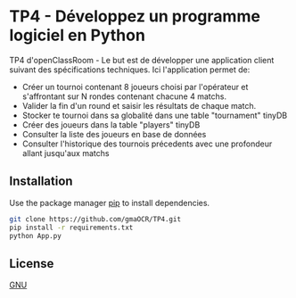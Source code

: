 # TP4 - Développez un programme logiciel en Python
TP4 d'openClassRoom - Le but est de développer une application client suivant des spécifications techniques.
Ici l'application permet de:
- Créer un tournoi contenant 8 joueurs choisi par l'opérateur et s'affrontant sur N rondes contenant chacune 4 matchs.
- Valider la fin d'un round et saisir les résultats de chaque match.
- Stocker te tournoi dans sa globalité dans une table "tournament" tinyDB
- Créer des joueurs dans la table "players" tinyDB
- Consulter la liste des joueurs en base de données
- Consulter l'historique des tournois précedents avec une profondeur allant jusqu'aux matchs


## Installation

Use the package manager [pip](https://pip.pypa.io/en/stable/) to install dependencies.

```bash
git clone https://github.com/gmaOCR/TP4.git
pip install -r requirements.txt
python App.py

```

## License
[GNU](https://choosealicense.com/licenses/gpl-2.0/)